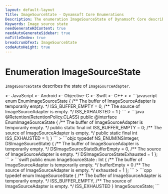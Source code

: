 ```yaml
---
layout: default-layout
Title: ImageSourceState - Dynamsoft Core Enumerations
Description: The enumeration ImageSourceState of Dynamsoft Core describes the state of ImageSourceAdapter.
Keywords: Image source state
needGenerateH3Content: true
needAutoGenerateSidebar: true
noTitleIndex: true
breadcrumbText: ImageSourceState
codeAutoHeight: true
---
```


# Enumeration ImageSourceState

`ImageSourceState` describes the state of `ImageSourceAdapter`.

<div class="sample-code-prefix template2"></div>
   >- JavaScript
   >- Android
   >- Objective-C
   >- Swift
   >- C++
   >
>
```javascript
enum EnumImageSourceState
{
   /** The buffer of ImageSourceAdapter is temporarily empty. */
   ISS_BUFFER_EMPTY = 0,
   /** The source of ImageSourceAdapter is empty. */
   ISS_EXHAUSTED = 1
}
```
>
```java
@Retention(RetentionPolicy.CLASS)
public @interface EnumImageSourceState
{
   /** The buffer of ImageSourceAdapter is temporarily empty. */
   public static final int ISS_BUFFER_EMPTY = 0;
   /** The source of ImageSourceAdapter is empty. */
   public static final int ISS_EXHAUSTED = 1;
}
```
>
```objc
typedef NS_ENUM(NSInteger, DSImageSourceState)
{
   /** The buffer of ImageSourceAdapter is temporarily empty. */
   DSImageSourceStateBufferEmpty = 0,
   /** The source of ImageSourceAdapter is empty. */
   DSImageSourceStateExhausted = 1
};
```
>
```swift
public enum ImageSourceState : Int
{
   /** The buffer of ImageSourceAdapter is temporarily empty. */
   bufferEmpty = 0
   /** The source of ImageSourceAdapter is empty. */
   exhausted = 1
};
```
>
```cpp
typedef enum ImageSourceState
{
   /** The buffer of ImageSourceAdapter is temporarily empty. */
   ISS_BUFFER_EMPTY,
   /** The source of ImageSourceAdapter is empty. */
   ISS_EXHAUSTED
} ImageSourceState;
```
